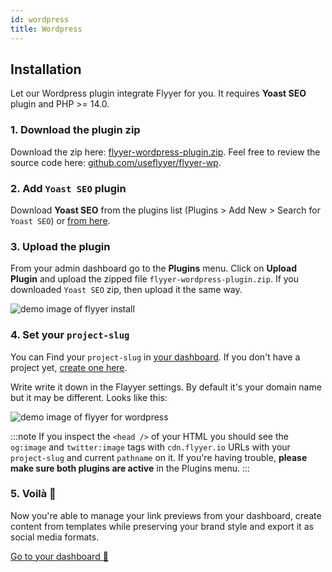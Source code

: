 ```yaml
---
id: wordpress
title: Wordpress
---
```


## Installation

Let our Wordpress plugin integrate Flyyer for you. It requires **Yoast SEO** plugin and PHP >= 14.0.

### 1. Download the plugin zip

Download the zip here: [flyyer-wordpress-plugin.zip](https://github.com/useflyyer/flyyer-wp/releases/latest/download/flyyer-wordpress-plugin.zip). Feel free to review the source code here: [github.com/useflyyer/flyyer-wp](https://github.com/useflyyer/flyyer-wp).

### 2. Add `Yoast SEO` plugin

Download **Yoast SEO** from the plugins list (Plugins > Add New > Search for `Yoast SEO`) or [from here](https://wordpress.org/plugins/wordpress-seo/).

### 3. Upload the plugin

From your admin dashboard go to the **Plugins** menu. Click on **Upload Plugin** and upload the zipped file `flyyer-wordpress-plugin.zip`. If you downloaded `Yoast SEO` zip, then upload it the same way.

![demo image of flyyer install](https://raw.githubusercontent.com/useflyyer/flyyer-wp/master/.github/assets/install.png)

### 4. Set your `project-slug`

You can Find your `project-slug` in [your dashboard](https://flyyer.io/dashboard/_/projects/_/integrate?ref=docs). If you don't have a project yet, [create one here](https://flyyer.io/get-started?ref=docs).

Write write it down in the Flayyer settings. By default it's your domain name but it may be different. Looks like this:

![demo image of flyyer for wordpress](https://raw.githubusercontent.com/useflyyer/flyyer-wp/master/.github/assets/view.png)

:::note
If you inspect the `<head />` of your HTML you should see the `og:image` and `twitter:image` tags with `cdn.flyyer.io` URLs with your `project-slug` and current `pathname` on it. If you're having trouble, **please make sure both plugins are active** in the Plugins menu.
:::

### 5. Voilà 🎉

Now you're able to manage your link previews from your dashboard, create content from templates while preserving your brand style and export it as social media formats.

[Go to your dashboard 🚀](https://flyyer.io/dashboard/_/projects/_/)
